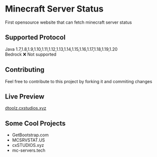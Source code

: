 # Minecraft Server Status
First opensource website that can fetch minecraft server status

## Supported Protocol
Java 1.7,1.8,1.9,1.10,1.11,1.12,1.13,1.14,1.15,1.16,1.17,1.18,1.19,1.20 <br>
Bedrock ❌ Not supported

## Contributing
Feel free to contribute to this project by forking it and commiting changes

## Live Preview
[dtoolz.cxstudios.xyz](https://dtoolz.cxstudios.xyz/status.php)

## Some Cool Projects
- GetBootstrap.com
- MCSRVSTAT.US
- cxSTUDIOS.xyz
- mc-servers.tech
